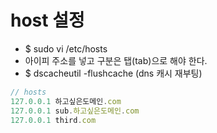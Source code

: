 # host 설정
* $ sudo vi /etc/hosts
* 아이피 주소를 넣고 구분은 탭(tab)으로 해야 한다.
* $ dscacheutil -flushcache (dns 캐시 재부팅)

```js
// hosts
127.0.0.1 하고싶은도메인.com
127.0.0.1 sub.하고싶은도메인.com
127.0.0.1 third.com
```
